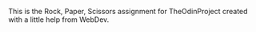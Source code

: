This is the Rock, Paper, Scissors assignment for TheOdinProject created with a little help from WebDev.
